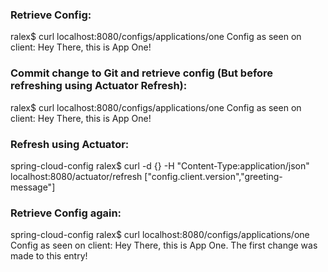### Retrieve Config: 
ralex$ curl localhost:8080/configs/applications/one
Config as seen on client: Hey There, this is App One!

### Commit change to Git and retrieve config (But before refreshing using Actuator Refresh): 
ralex$ curl localhost:8080/configs/applications/one
Config as seen on client: Hey There, this is App One!

### Refresh using Actuator: 
spring-cloud-config ralex$ curl -d {} -H "Content-Type:application/json" localhost:8080/actuator/refresh
["config.client.version","greeting-message"]

### Retrieve Config again: 
spring-cloud-config ralex$ curl localhost:8080/configs/applications/one
Config as seen on client: Hey There, this is App One. The first change was made to this entry!
